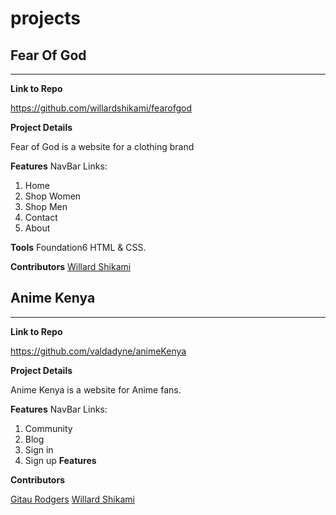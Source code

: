 # projects

## Fear Of God
_________________

**Link to Repo**

https://github.com/willardshikami/fearofgod

**Project Details**

Fear of God is a website for a clothing brand

**Features**
NavBar Links: 
 1. Home 
 2. Shop Women
 3. Shop Men
 4. Contact
 5. About

**Tools**
Foundation6 HTML & CSS.

**Contributors**
[Willard Shikami](https://github.com/willardshikami) 



## Anime Kenya
_________________

**Link to Repo**

https://github.com/valdadyne/animeKenya

**Project Details**

Anime Kenya is a website for Anime fans.

**Features**
NavBar Links: 
 1. Community
 2. Blog
 3. Sign in
 4. Sign up 
**Features**

**Contributors**

[Gitau Rodgers](https://github.com/valdadyne)
[Willard Shikami](https://github.com/willardshikami) 
